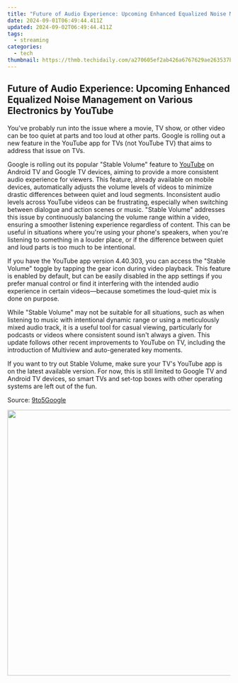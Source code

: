 ```yaml
---
title: "Future of Audio Experience: Upcoming Enhanced Equalized Noise Management on Various Electronics by YouTube"
date: 2024-09-01T06:49:44.411Z
updated: 2024-09-02T06:49:44.411Z
tags:
  - streaming
categories:
  - tech
thumbnail: https://thmb.techidaily.com/a270605ef2ab426a6767629ae263537bc25fdbd249dd83c4ff219886bfce5bc1.jpg
---
```


## Future of Audio Experience: Upcoming Enhanced Equalized Noise Management on Various Electronics by YouTube

You've probably run into the issue where a movie, TV show, or other video can be too quiet at parts and too loud at other parts. Google is rolling out a new feature in the YouTube app for TVs (not YouTube TV) that aims to address that issue on TVs.

 Google is rolling out its popular "Stable Volume" feature to [YouTube](https://android-location.techidaily.com/in-2024-3-effective-methods-to-fake-gps-location-on-android-for-your-oppo-reno-9a-drfone-by-drfone-virtual/) on Android TV and Google TV devices, aiming to provide a more consistent audio experience for viewers. This feature, already available on mobile devices, automatically adjusts the volume levels of videos to minimize drastic differences between quiet and loud segments. Inconsistent audio levels across YouTube videos can be frustrating, especially when switching between dialogue and action scenes or music. "Stable Volume" addresses this issue by continuously balancing the volume range within a video, ensuring a smoother listening experience regardless of content. This can be useful in situations where you're using your phone's speakers, when you're listening to something in a louder place, or if the difference between quiet and loud parts is too much to be intentional.

 If you have the YouTube app version 4.40.303, you can access the "Stable Volume" toggle by tapping the gear icon during video playback. This feature is enabled by default, but can be easily disabled in the app settings if you prefer manual control or find it interfering with the intended audio experience in certain videos—because sometimes the loud-quiet mix is done on purpose.

 While "Stable Volume" may not be suitable for all situations, such as when listening to music with intentional dynamic range or using a meticulously mixed audio track, it is a useful tool for casual viewing, particularly for podcasts or videos where consistent sound isn't always a given. This update follows other recent improvements to YouTube on TV, including the introduction of Multiview and auto-generated key moments.

 If you want to try out Stable Volume, make sure your TV's YouTube app is on the latest available version. For now, this is still limited to Google TV and Android TV devices, so smart TVs and set-top boxes with other operating systems are left out of the fun.

 Source: [9to5Google](https://9to5google.com/2024/06/24/youtube-stable-volume-android-tv/)

<ins class="adsbygoogle"
     style="display:block"
     data-ad-format="autorelaxed"
     data-ad-client="ca-pub-7571918770474297"
     data-ad-slot="1223367746"></ins>



<ins class="adsbygoogle"
     style="display:block"
     data-ad-client="ca-pub-7571918770474297"
     data-ad-slot="8358498916"
     data-ad-format="auto"
     data-full-width-responsive="true"></ins>



<!-- affiliate ads begin -->
<a href="https://turtlebeacheu.sjv.io/c/5597632/1996818/23722" target="_top" id="1996818"><img src="//a.impactradius-go.com/display-ad/23722-1996818" border="0" alt="" width="600" height="600"/></a><img height="0" width="0" src="https://imp.pxf.io/i/5597632/1996818/23722" style="position:absolute;visibility:hidden;" border="0" />
<!-- affiliate ads end -->